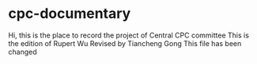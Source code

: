 # cpc-documentary
Hi, this is the place to record the project of Central CPC committee 
This is the edition of Rupert Wu
Revised by Tiancheng Gong
This file has been changed
